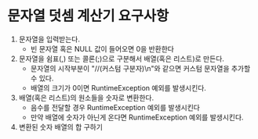 # 문자열 덧셈 계산기 요구사항

1. 문자열을 입력받는다.
   - 빈 문자열 혹은 NULL 값이 들어오면 0을 반환한다
2. 문자열을 쉼표(,) 또는 콜론(;)으로 구분해서 배열(혹은 리스트)로 만든다.  
   - 문자열의 시작부분이 "//(커스텀 구분자)\n"와 같으면 커스텀 문자열을 추가할 수 있다. 
   - 배열의 크기가 0이면 RuntimeException 예외를 발생시킨다.
3. 배열(혹은 리스트)의 원소들을 숫자로 변환한다.
   - 음수를 전달할 경우 RuntimeException 예외를 발생시킨다
   - 만약 배열에 숫자가 아닌게 온다면 RuntimeException 예외를 발생시킨다.
4. 변환된 숫자 배열의 합 구하기
